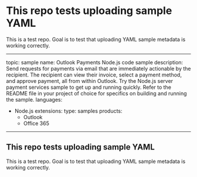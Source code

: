 # This repo tests uploading sample YAML
This is a test repo. Goal is to test that uploading YAML sample metadata is working correctly.

---
topic: sample
name: Outlook Payments Node.js code sample
description: Send requests for payments via email that are immediately actionable by the recipient. The recipient can view their invoice, select a payment method, and approve payment, all from within Outlook. Try the Node.js server payment services sample to get up and running quickly. Refer to the README file in your project of choice for specifics on building and running the sample.
languages:
- Node.js
extensions:
  type: samples
  products:
  - Outlook
  - Office 365
---
## This repo tests uploading sample YAML
This is a test repo. Goal is to test that uploading YAML sample metadata is working correctly.
